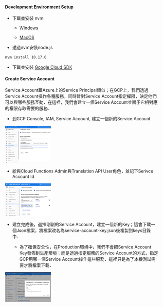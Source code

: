 
#### Development Environment Setup

-   下載並安裝 nvm

    -   [Windows](https://github.com/coreybutler/nvm-windows/releases)

    -   [MacOS](https://www.chrisjmendez.com/2018/02/07/install/)

-   透過nvm安裝node.js

```bash
nvm install 10.17.0
```

-   下載並安裝 [Google Cloud SDK](https://cloud.google.com/sdk/docs/downloads-interactive)

####    Create Service Account

Service Account跟Azure上的Service Principal類似；在GCP上，我們透過Service Account操作各種服務，同時針對Service Account指定權限，決定他們可以與哪些服務互動．在這裡，我們會建立一個Service Account並賦予它相對應的權限存取需要的服務．

-   到GCP Console, IAM, Service Account, 建立一個新的Service Account

<img src="./img/create-service-account.png"  style="width:30%;height:30%"/>

-   給與Cloud Functions Admin與Translation API User角色，並記下Serivce Account Id

<img src="./img/service-account-roles.png"  style="width:30%;height:30%"/>

-   建立完成後，選擇剛剛的Service Account，建立一個新的Key；這會下載一個Json檔案，將檔案改名為service-account-key.json後複製到keys目錄中．

    -   為了確保安全性，在Production環境中，我們不會把Service Account Key發佈到生產環境；而是透過指定服務的Service Account的方式，指定GCP用哪一個Service Account操作這些服務．這裡只是為了本機測試需要才將檔案下載．

<img src="./img/service-account-create-key.png"  style="width:30%;height:30%"/>

